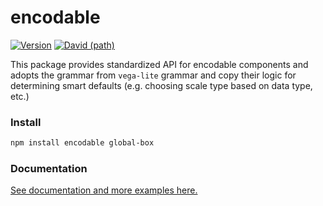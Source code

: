 # encodable

[![Version](https://img.shields.io/npm/v/encodable.svg?style=flat)](https://img.shields.io/npm/v/encodable.svg?style=flat)
[![David (path)](https://img.shields.io/david/kristw/encodable.svg?path=packages%2Fencodable&style=flat-square)](https://david-dm.org/kristw/encodable?path=packages/encodable)

This package provides standardized API for encodable components and adopts the grammar from `vega-lite` grammar and copy their logic for determining  smart defaults (e.g. choosing scale type based on data type, etc.)

### Install

```sh
npm install encodable global-box
```

### Documentation

[See documentation and more examples here.](https://encodable.vercel.app/)

